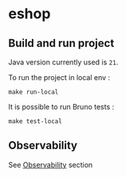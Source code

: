 # eshop

## Build and run project

Java version currently used is `21`.

To run the project in local env :

```shell
make run-local
```

It is possible to run Bruno tests :

```shell
make test-local
```

## Observability

See [Observability](observability/README.md) section

